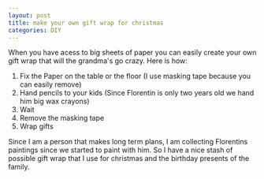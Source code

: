 ```yaml
---
layout: post
title: make your own gift wrap for christmas
categories: DIY
---
```


When you have acess to big sheets of paper you can easily create your own gift wrap that will the grandma's go crazy. Here is how:
1. Fix the Paper on the table or the floor (I use masking tape because you can easily remove)
2. Hand pencils to your kids (Since Florentin is only two years old we hand him big wax crayons)
3. Wait
4. Remove the masking tape
5. Wrap gifts

Since I am a person that makes long term plans, I am collecting Florentins paintings since we started to paint with him. So I have a nice stash of possible gift wrap that I use for christmas and the birthday presents of the family.
